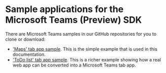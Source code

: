 ﻿# Sample applications for the Microsoft Teams (Preview) SDK

There are Microsoft Teams samples in our GitHub repositories for you to clone or download:

* ['Maps' tab app sample](https://github.com/OfficeDev/microsoft-teams-sample-get-started).  This is the simple example that is used in this documentation.
* ['ToDo list' tab app sample](https://github.com/OfficeDev/microsoft-teams-sample-todo).  This is a richer example showing how a real web app can be converted into a Microsoft Teams tab app.
